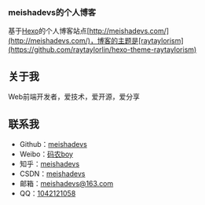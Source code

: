 ### meishadevs的个人博客
基于[Hexo](https://hexo.io/zh-cn/)的个人博客站点[http://meishadevs.com/](http://meishadevs.com/)，博客的主题是[raytaylorism](https://github.com/raytaylorlin/hexo-theme-raytaylorism)

## 关于我
Web前端开发者，爱技术，爱开源，爱分享

## 联系我
- Github：[meishadevs](https://github.com/meishadevs)
- Weibo：[码农boy](http://weibo.com/u/3170066893?is_all=1)
- 知乎：[meishadevs](https://www.zhihu.com/people/meishaxiaozi/activities)
- CSDN：[meishadevs](http://blog.csdn.net/u010105970)
- 邮箱：[meishadevs@163.com](meishadevs@163.com)
- QQ：[1042121058](1042121058)


